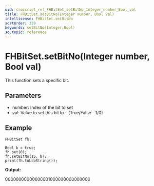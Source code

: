 ```yaml
---
uid: crmscript_ref_FHBitSet_setBitNo_Integer_number_Bool_val
title: FHBitSet.setBitNo(Integer number, Bool val)
intellisense: FHBitSet.setBitNo
sortOrder: 339
keywords: setBitNo(Integer,Bool)
so.topic: reference
---
```


# FHBitSet.setBitNo(Integer number, Bool val)

This function sets a specific bit.

## Parameters

 - number: Index of the bit to set
 - val: Value to set this bit to - (True/False - 1/0)

## Example
    
    FHBitSet fh;
    
    Bool b = true;
    fh.set(0);
    fh.setBitNo(15, b);
    print(fh.toLsbString());

**Output:**

00000000000000001000000000000000
